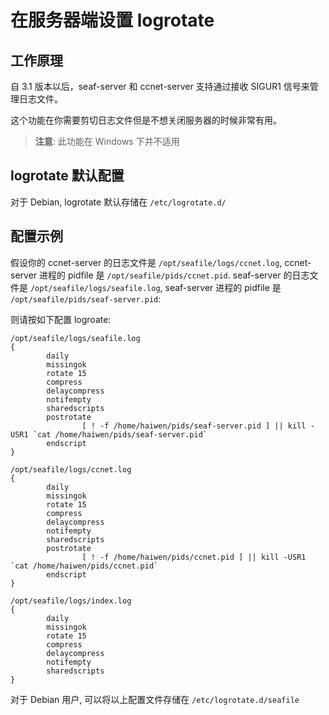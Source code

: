 # 在服务器端设置 logrotate

## 工作原理

自 3.1 版本以后，seaf-server 和 ccnet-server 支持通过接收 SIGUR1 信号来管理日志文件。

这个功能在你需要剪切日志文件但是不想关闭服务器的时候非常有用。

> **注意**: 此功能在 Windows 下并不适用

## logrotate 默认配置

对于 Debian, logrotate 默认存储在 ``/etc/logrotate.d/``

## 配置示例

假设你的 ccnet-server 的日志文件是 `/opt/seafile/logs/ccnet.log`, ccnet-server 进程的 pidfile 是 `/opt/seafile/pids/ccnet.pid`.
seaf-server 的日志文件是 `/opt/seafile/logs/seafile.log`, seaf-server 进程的 pidfile 是 `/opt/seafile/pids/seaf-server.pid`:

则请按如下配置 logroate:
```
/opt/seafile/logs/seafile.log
{
        daily
        missingok
        rotate 15
        compress
        delaycompress
        notifempty
        sharedscripts
        postrotate
                [ ! -f /home/haiwen/pids/seaf-server.pid ] || kill -USR1 `cat /home/haiwen/pids/seaf-server.pid`
        endscript
}

/opt/seafile/logs/ccnet.log
{
        daily
        missingok
        rotate 15
        compress
        delaycompress
        notifempty
        sharedscripts
        postrotate
                [ ! -f /home/haiwen/pids/ccnet.pid ] || kill -USR1 `cat /home/haiwen/pids/ccnet.pid`
        endscript
}

/opt/seafile/logs/index.log
{
        daily
        missingok
        rotate 15
        compress
        delaycompress
        notifempty
        sharedscripts
}
```

对于 Debian 用户, 可以将以上配置文件存储在 ``/etc/logrotate.d/seafile``
